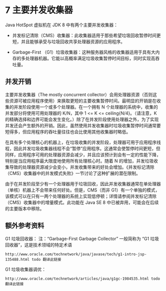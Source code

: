 # 7 主要并发收集器

Java HotSpot 虚拟机在 JDK 8 中有两个主要并发收集器：

- 并发标记清除（CMS）收集器：此收集器适用于那些希望垃圾回收暂停时间更短，并且能够承受与垃圾回收共享处理器资源的应用程序。

- Garbage-First （G1）垃圾收集器：这种服务器风格的收集器适用于具有大内存的多处理器机器。它能以高概率满足垃圾收集暂停时间目标，同时实现高吞吐量。

## 并发开销

主要并发收集器（The mostly concurrent collector）会用处理器资源（否则这些资源可被应用程序使用）来换取更短的主要收集暂停时间。最明显的开销是在收集的并发阶段使用一个或多个处理器。在一个拥有 N 个处理器的系统中，收集的并发部分将使用可用处理器的 K/N，其中 1 <= K <= ceiling{N/4}。（请注意，K 的精确选择和边界可能会发生变化。）除了在并发阶段使用处理器之外，为了实现并发还会产生额外的开销。因此，虽然使用并发收集器时垃圾收集暂停时间通常要短得多，但应用程序的吞吐量往往也会比使用其他收集器时略低。

在具有多个处理核心的机器上，在垃圾收集的并发阶段，处理器可用于应用程序线程，因此并发垃圾收集器线程不会“暂停”应用程序。这通常会使暂停时间更短，但同样，应用程序可用的处理器资源会减少，并且应该预计到会有一定的性能下降，特别是当应用程序最大限度地使用所有处理核心时。随着 N 的增加，并发垃圾收集导致的处理器资源减少会变小，并发收集带来的好处会增加。《并发标记清除（CMS）收集器中的并发模式失败》一节讨论了这种扩展的潜在限制。

由于在并发阶段至少有一个处理器用于垃圾回收，因此并发收集器通常在单处理器（单核）机器上不会带来任何好处。但是，CMS（而非 G1）有一个单独的模式，该模式可以在只有一两个处理器的系统上实现低停顿；详情请参阅并发标记清除（CMS）收集器中的增量模式。此功能在 Java SE 8 中已被弃用，可能会在后续的主要版本中移除。

## 额外参考资料

G1 垃圾回收器： 注：“Garbage-First Garbage Collector” 一般简称为 “G1 垃圾回收器”，这是技术领域的特定术语
```
http://www.oracle.com/technetwork/java/javase/tech/g1-intro-jsp-135488.html todo 翻译此链接
```

G1 垃圾收集器调优：

```
http://www.oracle.com/technetwork/articles/java/g1gc-1984535.html todo 翻译此链接
```